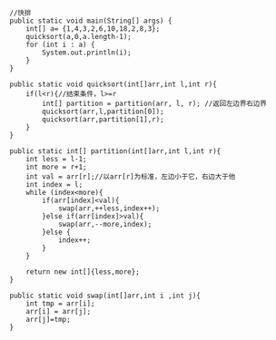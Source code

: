     
    
    //快排
    public static void main(String[] args) {
        int[] a= {1,4,3,2,6,10,18,2,8,3};
        quicksort(a,0,a.length-1);
        for (int i : a) {
            System.out.println(i);
        }
    }

    public static void quicksort(int[]arr,int l,int r){
        if(l<r){//结束条件，l>=r
            int[] partition = partition(arr, l, r); //返回左边界右边界
            quicksort(arr,l,partition[0]);
            quicksort(arr,partition[1],r);
        }
    }

    public static int[] partition(int[]arr,int l,int r){
        int less = l-1;
        int more = r+1;
        int val = arr[r];//以arr[r]为标准，左边小于它，右边大于他
        int index = l;
        while (index<more){
            if(arr[index]<val){
                swap(arr,++less,index++);
            }else if(arr[index]>val){
                swap(arr,--more,index);
            }else {
                index++;
            }
        }

        return new int[]{less,more};
    }

    public static void swap(int[]arr,int i ,int j){
        int tmp = arr[i];
        arr[i] = arr[j];
        arr[j]=tmp;
    }
